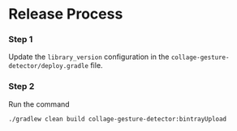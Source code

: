 Release Process
===

### Step 1

Update the `library_version` configuration in the `collage-gesture-detector/deploy.gradle` file.

### Step 2
Run the command

```
./gradlew clean build collage-gesture-detector:bintrayUpload
```